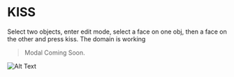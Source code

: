 # KISS


Select two objects, enter edit mode, select a face on one obj, then a 
face on the other and press kiss. The domain is working

> Modal Coming Soon.

![Alt Text](https://media.giphy.com/media/vFKqnCdLPNOKc/giphy.gif)